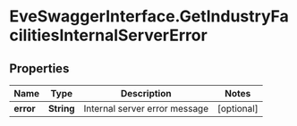 # EveSwaggerInterface.GetIndustryFacilitiesInternalServerError

## Properties
Name | Type | Description | Notes
------------ | ------------- | ------------- | -------------
**error** | **String** | Internal server error message | [optional] 


